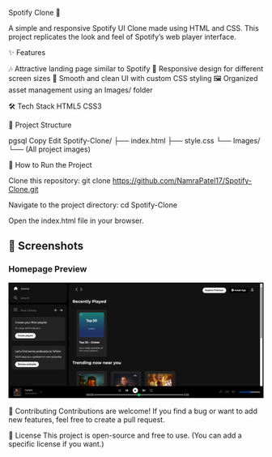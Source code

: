 Spotify Clone 🎵

A simple and responsive Spotify UI Clone made using HTML and CSS.
This project replicates the look and feel of Spotify’s web player interface.


✨ Features

🎶 Attractive landing page similar to Spotify
📱 Responsive design for different screen sizes
🎨 Smooth and clean UI with custom CSS styling
🖼️ Organized asset management using an Images/ folder

🛠️ Tech Stack
HTML5
CSS3

📂 Project Structure

pgsql
Copy
Edit
Spotify-Clone/
├── index.html
├── style.css
└── Images/
    └── (All project images)
    
🚀 How to Run the Project

Clone this repository:
git clone https://github.com/NamraPatel17/Spotify-Clone.git

Navigate to the project directory:
cd Spotify-Clone

Open the index.html file in your browser.


## 📸 Screenshots

### Homepage Preview

![Spotify Clone Homepage](Images/homepage-screenshot.png)


🤝 Contributing
Contributions are welcome!
If you find a bug or want to add new features, feel free to create a pull request.

📄 License
This project is open-source and free to use.
(You can add a specific license if you want.)
